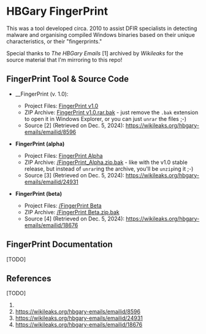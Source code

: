 
# HBGary FingerPrint

This was a tool developed circa. 2010 to assist DFIR specialists in detecting malware and organising compiled Windows binaries based on their unique characteristics, or their "fingerprints."

Special thanks to _The HBGary Emails_ [1] archived by _Wikileaks_ for the source material that I'm mirroring to this repo!

## FingerPrint Tool & Source Code

* __FingerPrint (v. 1.0):
    * Project Files: [FingerPrint v1.0](./FingerPrint%20v1.0)
    * ZIP Archive: [FingerPrint v1.0.rar.bak](./FingerPrint%20v1.0.rar.bak) - just remove the ``.bak`` extension to open it in Windows Explorer, or you can just ``unrar`` the files ;-)
    * Source [2] (Retrieved on Dec. 5, 2024): https://wikileaks.org/hbgary-emails/emailid/8596

* __FingerPrint (alpha)__
    * Project Files: [FingerPrint Alpha](./Fingerprint%20Alpha)
    * ZIP Archive: [/FingerPrint_Alpha.zip.bak](./Fingerprint_Alpha.zip.bak) - like with the v1.0 stable release, but instead of ``unrar``ing the archive, you'll be ``unzip``ing it ;-)
    * Source [3] (Retrieved on Dec. 5, 2024): https://wikileaks.org/hbgary-emails/emailid/24931 
    
* __FingerPrint (beta)__
    * Project Files: [/FingerPrint Beta](./FingerPrint%20Beta)
    * ZIP Archive: [/FingerPrint Beta.zip.bak](./FingerPrint_Beta.zip.bak)
    * Source [4] (Retrieved on Dec. 5, 2024): https://wikileaks.org/hbgary-emails/emailid/18676
    
## FingerPrint Documentation

[TODO]

## References 

[TODO]

1. 
2. https://wikileaks.org/hbgary-emails/emailid/8596
3. https://wikileaks.org/hbgary-emails/emailid/24931
4. https://wikileaks.org/hbgary-emails/emailid/18676

